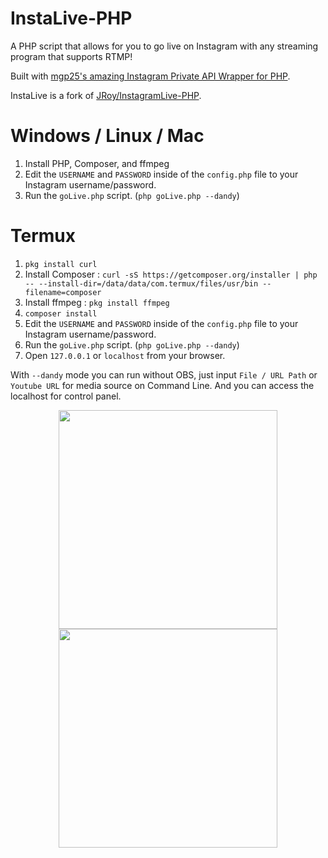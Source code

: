# InstaLive-PHP 
A PHP script that allows for you to go live on Instagram with any streaming program that supports RTMP!

Built with [mgp25's amazing Instagram Private API Wrapper for PHP](https://github.com/mgp25/Instagram-API/).

InstaLive is a fork of [JRoy/InstagramLive-PHP](https://github.com/JRoy/InstagramLive-PHP).

# Windows / Linux / Mac
1. Install PHP, Composer, and ffmpeg
2. Edit the `USERNAME` and `PASSWORD` inside of the `config.php` file to your Instagram username/password.
3. Run the `goLive.php` script. (`php goLive.php --dandy`)

# Termux
1. `pkg install curl`
2. Install Composer :
`curl -sS https://getcomposer.org/installer | php -- --install-dir=/data/data/com.termux/files/usr/bin --filename=composer`
3. Install ffmpeg :
`pkg install ffmpeg`
4. `composer install`
5. Edit the `USERNAME` and `PASSWORD` inside of the `config.php` file to your Instagram username/password.
6. Run the `goLive.php` script. (`php goLive.php --dandy`)
7. Open `127.0.0.1` or `localhost` from your browser.

With `--dandy` mode you can run without OBS, just input `File / URL Path` or `Youtube URL` for media source on Command Line.
And you can access the localhost for control panel.

<p align="center">
  <img src="https://github.com/dandyraka/InstaLive/raw/master/Screenshot_6.png" width="350">
  <img src="https://github.com/dandyraka/InstaLive/raw/master/Screenshot_7.png" width="350">
</p>

